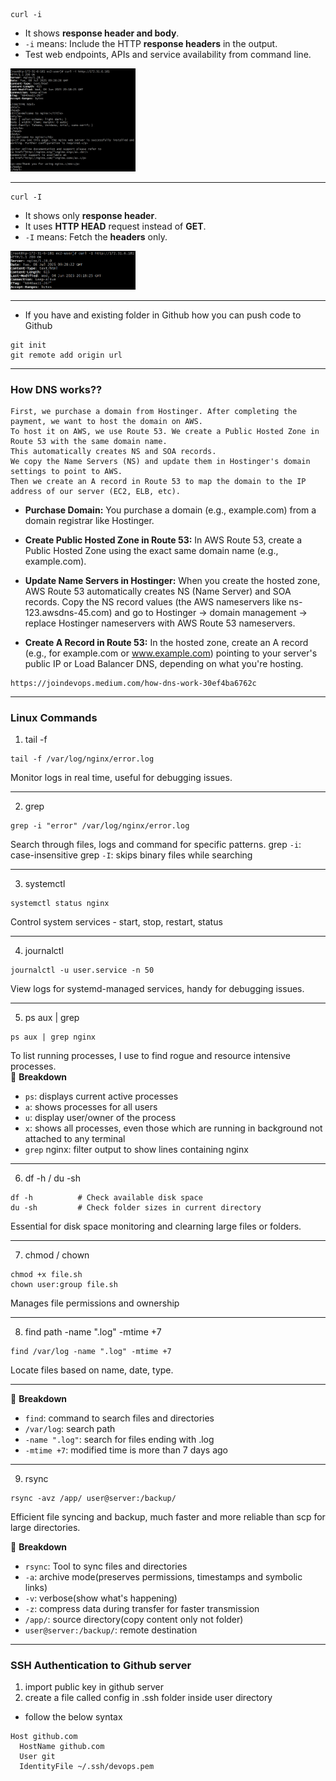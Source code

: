 ```
curl -i
```
- It shows **response header and body**.
- `-i` means: Include the HTTP **response headers** in the output.
- Test web endpoints, APIs and service availability from command line.

<img src="image.png" alt="curl -I" width="200"/>

---

```
curl -I
```
- It shows only **response header**.
- It uses **HTTP HEAD** request instead of **GET**.
- `-I` means: Fetch the **headers** only.

<img src="image-1.png" alt="curl -I" width="200"/>

---

- If you have and existing folder in Github how you can push code to Github
```
git init
git remote add origin url
```
---

### **How DNS works??**

```
First, we purchase a domain from Hostinger. After completing the payment, we want to host the domain on AWS.
To host it on AWS, we use Route 53. We create a Public Hosted Zone in Route 53 with the same domain name.
This automatically creates NS and SOA records.
We copy the Name Servers (NS) and update them in Hostinger's domain settings to point to AWS.
Then we create an A record in Route 53 to map the domain to the IP address of our server (EC2, ELB, etc).
```

- **Purchase Domain:**
  You purchase a domain (e.g., example.com) from a domain registrar like Hostinger.

- **Create Public Hosted Zone in Route 53:**
  In AWS Route 53, create a Public Hosted Zone using the exact same domain name (e.g., example.com).

- **Update Name Servers in Hostinger:**
  When you create the hosted zone, AWS Route 53 automatically creates NS (Name Server) and SOA records.
  Copy the NS record values (the AWS nameservers like ns-123.awsdns-45.com) and go to Hostinger → domain management → replace Hostinger nameservers with AWS Route 53 nameservers.

- **Create A Record in Route 53:**
  In the hosted zone, create an A record (e.g., for example.com or www.example.com) pointing to your server's public IP or Load Balancer DNS, depending on what you're hosting.

```
https://joindevops.medium.com/how-dns-work-30ef4ba6762c
```
---

### **Linux Commands**
1. tail -f
```
tail -f /var/log/nginx/error.log
```
Monitor logs in real time, useful for debugging issues.

---

2. grep
```
grep -i "error" /var/log/nginx/error.log
```
Search through files, logs and command for specific patterns.
grep `-i`: case-insensitive
grep `-I`: skips binary files while searching

---

3. systemctl
```
systemctl status nginx
```
Control system services - start, stop, restart, status

---

4. journalctl
```
journalctl -u user.service -n 50
```
View logs for systemd-managed services, handy for debugging issues.

---

5. ps aux | grep
```
ps aux | grep nginx
```
To list running processes, I use to find rogue and resource intensive processes. </br>
🧱 **Breakdown**
- `ps`: displays current active processes
- `a`: shows processes for all users
- `u`: display user/owner of the process
- `x`: shows all processes, even those which are running in background not attached to any terminal
- `grep` nginx: filter output to show lines containing nginx

---

6. df -h / du -sh
```
df -h          # Check available disk space
du -sh         # Check folder sizes in current directory
```
Essential for disk space monitoring and clearning large files or folders.

---

7. chmod / chown
```
chmod +x file.sh
chown user:group file.sh
```
Manages file permissions and ownership

---

8. find path -name ".log" -mtime +7
```
find /var/log -name ".log" -mtime +7
```
Locate files based on name, date, type.

---

🧱 **Breakdown**
- `find`: command to search files and directories
- `/var/log`: search path
- `-name ".log"`: search for files ending with .log
- `-mtime +7`: modified time is more than 7 days ago

---

9. rsync
```
rsync -avz /app/ user@server:/backup/
```
Efficient file syncing and backup, much faster and more reliable than scp for large directories. </br>

🧱 **Breakdown**
- `rsync`: Tool to sync files and directories
- `-a`: archive mode(preserves permissions, timestamps and symbolic links)
- `-v`: verbose(show what's happening)
- `-z`: compress data during transfer for faster transmission
- `/app/`: source directory(copy content only not folder)
- `user@server:/backup/`: remote destination

---

### SSH Authentication to Github server
1. import public key in github server
2. create a file called config in .ssh folder inside user directory

- follow the below syntax

```
Host github.com
  HostName github.com
  User git
  IdentityFile ~/.ssh/devops.pem
```